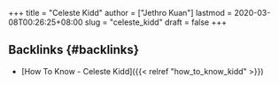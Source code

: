 +++
title = "Celeste Kidd"
author = ["Jethro Kuan"]
lastmod = 2020-03-08T00:26:25+08:00
slug = "celeste_kidd"
draft = false
+++

## Backlinks {#backlinks}

-   [How To Know - Celeste Kidd]({{< relref "how_to_know_kidd" >}})
